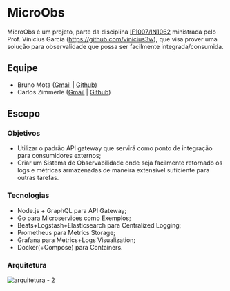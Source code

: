 # MicroObs
MicroObs é um projeto, parte da disciplina [IF1007/IN1062](https://github.com/IF1007/IF1007) ministrada pelo Prof. Vinicius Garcia (https://github.com/vinicius3w), que visa prover uma solução para observalidade que possa ser facilmente integrada/consumida.

## Equipe
 * Bruno Mota ([Gmail](mailto:bvgm@cin.ufpe.br) | [Github](https://github.com/brunomota18))
 * Carlos Zimmerle ([Gmail](mailto:cezl@cin.ufpe.br) | [Github](https://github.com/carloszimm))
 
## Escopo

### Objetivos 
  * Utilizar o padrão API gateway que servirá como ponto de integração para consumidores externos;
  * Criar um Sistema de Observabilidade onde seja facilmente retornado os logs e métricas armazenadas de maneira extensível suficiente para outras tarefas.


### Tecnologias
  * Node.js + GraphQL para API Gateway;
  * Go para Microservices como Exemplos;
  * Beats+Logstash+Elasticsearch para Centralized Logging;
  * Prometheus para Metrics Storage;
  * Grafana para Metrics+Logs Visualization;
  * Docker(+Compose) para Containers.
  
### Arquitetura

![arquitetura - 2](https://user-images.githubusercontent.com/4553211/90578275-44e00780-e199-11ea-985e-6b3fa461fc32.png)
